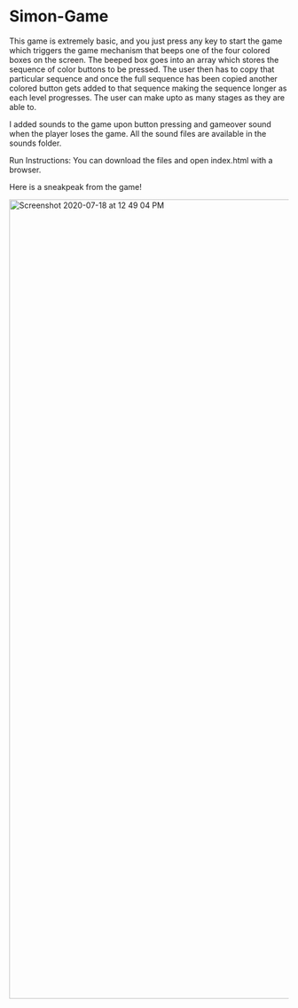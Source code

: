 # Simon-Game


 This game is extremely basic, and you just press any key to start the game which triggers the game mechanism that beeps one of the four colored boxes on the screen. The beeped box goes into an array which stores the sequence of color buttons to be pressed. The user then has to copy that particular sequence and once the full sequence has been copied another colored button gets added to that sequence making the sequence longer as each level progresses. The user can make upto as many stages as they are able to.

I added sounds to the game upon button pressing and gameover sound when the player loses the game. All the sound files are available in the sounds folder.

Run Instructions: You can download the files and open index.html with a browser.

Here is a sneakpeak from the game!

<img width="1440" alt="Screenshot 2020-07-18 at 12 49 04 PM" src="https://user-images.githubusercontent.com/65245684/87847538-bdcc1500-c8f6-11ea-982f-abc68d862643.png">
